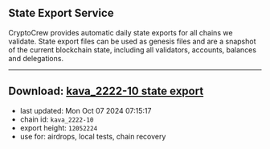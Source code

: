 ## State Export Service
CryptoCrew provides automatic daily state exports for all chains we validate. State export files can be used as genesis files and are a snapshot of the current blockchain state, including all validators, accounts, balances and delegations.

---
**Download: [kava_2222-10 state export](https://dl-eu2.ccvalidators.com/SERVICE/kava/kava_2222-10_export_12052224.json)**
---

- last updated: Mon Oct 07 2024 07:15:17
- chain id: `kava_2222-10`
- export height: `12052224`
- use for: airdrops, local tests, chain recovery
